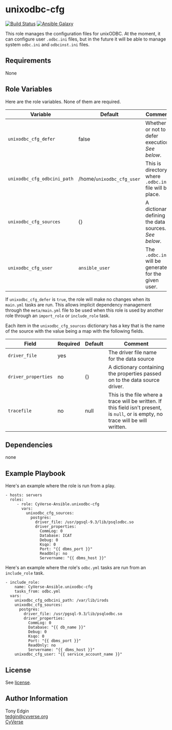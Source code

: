 unixodbc-cfg
============
[![Build Status](https://travis-ci.org/CyVerse-Ansible/ansible-unixodbc-cfg.svg?branch=master)](https://travis-ci.org/CyVerse-Ansible/ansible-unixodbc-cfg)
[![Ansible Galaxy](https://img.shields.io/ansible/role/20679.svg)](https://galaxy.ansible.com/CyVerse-Ansible/unixodbc-cfg/)

This role manages the configuration files for unixODBC. At the moment, it can
configure user `.odbc.ini` files, but in the future it will be able to manage
system `odbc.ini` and `odbcinst.ini` files.


Requirements
------------

None


Role Variables
--------------

Here are the role variables. None of them are required.

Variable                    | Default                   | Comment
--------------------------- | --------------------------| -------
`unixodbc_cfg_defer`        | false                     | Whether or not to defer execution. _See below_.
`unixodbc_cfg_odbcini_path` | /home/`unixodbc_cfg_user` | This is directory where `.odbc.ini` file will be place.
`unixodbc_cfg_sources`      | {}                        | A dictionary defining the data sources. _See below_.
`unixodbc_cfg_user`         | `ansible_user`            | The `.odbc.ini` will be generated for the given user.

If `unixodbc_cfg_defer` is `true`, the role will make no changes when its
`main.yml` tasks are run. This allows implicit dependency management through
the `meta/main.yml` file to be used when this role is used by another role
through an `import_role` or `include_role` task.

Each item in the `unixodbc_cfg_sources` dictionary has a key that is the name
of the source with the value being a map with the following fields.

Field               | Required | Default | Comment
------------------- | -------- | ------- | -------
`driver_file`       | yes      |         | The driver file name for the data source
`driver_properties` | no       | {}      | A dictionary containing the properties passed on to the data source driver.
`tracefile`         | no       | null    | This is the file where a trace will be written. If this field isn't present, is `null`, or is empty, no trace will be will written.


Dependencies
------------

none


Example Playbook
----------------

Here's an example where the role is run from a play.

    - hosts: servers
      roles:
         - role: CyVerse-Ansible.unixodbc-cfg
           vars:
             unixodbc_cfg_sources:
               postgres:
                 driver_file: /usr/pgsql-9.3/lib/psqlodbc.so
                 driver_properties:
                   CommLog: 0
                   Database: ICAT
                   Debug: 0
                   Ksqo: 0
                   Port: "{{ dbms_port }}"
                   ReadOnly: no
                   Servername: "{{ dbms_host }}"

Here's an example where the role's `odbc.yml` tasks are run from an
`include_role` task.

    - include_role:
        name: CyVerse-Ansible.unixodbc-cfg
        tasks_from: odbc.yml
      vars:
        unixodbc_cfg_odbcini_path: /var/lib/irods
        unixodbc_cfg_sources:
          postgres:
            driver_file: /usr/pgsql-9.3/lib/psqlodbc.so
            driver_properties:
              CommLog: 0
              Database: "{{ db_name }}"
              Debug: 0
              Ksqo: 0
              Port: "{{ dbms_port }}"
              ReadOnly: no
              Servername: "{{ dbms_host }}"
        unixodbc_cfg_user: "{{ service_account_name }}"


License
-------

See [license](/license.md).


Author Information
------------------

Tony Edgin  
<tedgin@cyverse.org>  
[CyVerse](https://cyverse.org)
